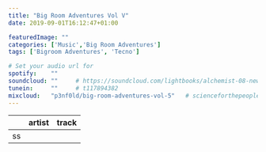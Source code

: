 ```yaml
---
title: "Big Room Adventures Vol V"
date: 2019-09-01T16:12:47+01:00

featuredImage: ""
categories: ['Music','Big Room Adventures']
tags: ['Bigroom Adventures', 'Tecno']

# Set your audio url for
spotify:    ""
soundcloud: ""     # https://soundcloud.com/lightbooks/alchemist-08-new-world-order-snip
tunein:     ""     # t117894382
mixcloud:   "p3nf0ld/big-room-adventures-vol-5"   # scienceforthepeople/445-ai-ant-intelligence
---
```

<!--more-->

|    | artist     | track   |
| --------  | -------- | ------ |
| ss

